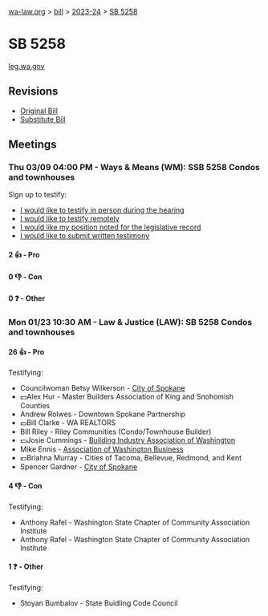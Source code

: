 [wa-law.org](/) > [bill](/bill/) > [2023-24](/bill/2023-24/) > [SB 5258](/bill/2023-24/sb/5258/)

# SB 5258
[leg.wa.gov](https://app.leg.wa.gov/billsummary?BillNumber=5258&Year=2023&Initiative=false)

## Revisions
* [Original Bill](1/)
* [Substitute Bill](S/)

## Meetings
### Thu 03/09 04:00 PM - Ways & Means (WM): SSB 5258 Condos and townhouses
Sign up to testify:
* [I would like to testify in person during the hearing](https://app.leg.wa.gov/csi/Testifier/Add?chamber=House&mId=30895&aId=152859&caId=21892&tId=1)
* [I would like to testify remotely](https://app.leg.wa.gov/csi/Testifier/Add?chamber=House&mId=30895&aId=152859&caId=21892&tId=2)
* [I would like my position noted for the legislative record](https://app.leg.wa.gov/csi/Testifier/Add?chamber=House&mId=30895&aId=152859&caId=21892&tId=3)
* [I would like to submit written testimony](https://app.leg.wa.gov/csi/Testifier/Add?chamber=House&mId=30895&aId=152859&caId=21892&tId=4)

#### 2 👍 - Pro

#### 0 👎 - Con

#### 0 ❓ - Other

### Mon 01/23 10:30 AM - Law & Justice (LAW): SB 5258 Condos and townhouses
#### 26 👍 - Pro
Testifying:
* Councilwoman Betsy Wilkerson - [City of Spokane](/org/city_of_spokane/)
* 💵Alex Hur - Master Builders Association of King and Snohomish Counties
* Andrew Rolwes - Downtown Spokane Partnership
* 💵Bill Clarke - WA REALTORS
* Bill Riley - Riley Communities (Condo/Townhouse Builder)
* 💵Josie Cummings - [Building Industry Association of Washington](/org/building_industry_association_of_washington/)
* Mike Ennis - [Association of Washington Business](/org/association_of_washington_business/)
* 💵Briahna Murray - Cities of Tacoma, Bellevue, Redmond, and Kent
* Spencer Gardner - [City of Spokane](/org/city_of_spokane/)

#### 4 👎 - Con
Testifying:
* Anthony Rafel - Washington State Chapter of Community Association Institute
* Anthony Rafel - Washington State Chapter of Community Association Institute

#### 1 ❓ - Other
Testifying:
* Stoyan Bumbalov - State Buidling Code Council
